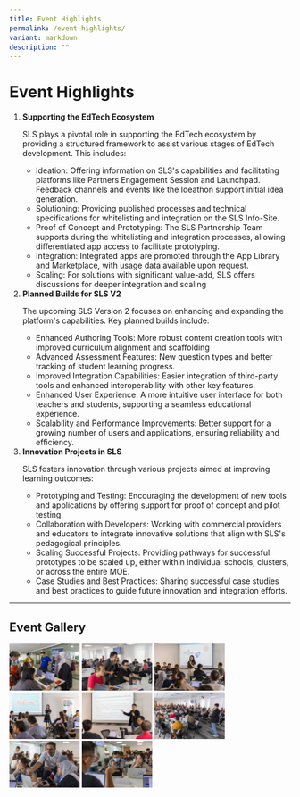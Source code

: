 ```yaml
---
title: Event Highlights
permalink: /event-highlights/
variant: markdown
description: ""
---
```

<h1>Event Highlights</h1>
<ol>
	<li><strong>Supporting the EdTech Ecosystem</strong>
		<p>SLS plays a pivotal role in supporting the EdTech ecosystem by providing a structured framework to assist various stages of EdTech development. This includes:</p>
        <ul>
            <li>Ideation: Offering information on SLS's capabilities and facilitating platforms like Partners Engagement Session and Launchpad. Feedback channels and events like the Ideathon support initial idea generation.
            </li>
					<li>Solutioning: Providing published processes and technical specifications for whitelisting and integration on the SLS Info-Site.
            </li>
					<li>Proof of Concept and Prototyping: The SLS Partnership Team supports during the whitelisting and integration processes, allowing differentiated app access to facilitate prototyping.
            </li>
					<li>Integration: Integrated apps are promoted through the App Library and Marketplace, with usage data available upon request.
            </li>
					<li>Scaling: For solutions with significant value-add, SLS offers discussions for deeper integration and scaling
            </li>
        </ul>
    </li>
	<li><strong>Planned Builds for SLS V2</strong>
		<p>The upcoming SLS Version 2 focuses on enhancing and expanding the platform's capabilities. Key planned builds include:</p>
        <ul>
            <li>Enhanced Authoring Tools: More robust content creation tools with improved curriculum alignment and scaffolding
            </li>
					<li>Advanced Assessment Features: New question types and better tracking of student learning progress.
            </li>
					<li>Improved Integration Capabilities: Easier integration of third-party tools and enhanced interoperability with other key features.
            </li>
					<li>Enhanced User Experience: A more intuitive user interface for both teachers and students, supporting a seamless educational experience.
            </li>
					<li>Scalability and Performance Improvements: Better support for a growing number of users and applications, ensuring reliability and efficiency.
            </li>
        </ul>
    </li>
	<li><strong>Innovation Projects in SLS</strong>
		<p>SLS fosters innovation through various projects aimed at improving learning outcomes:</p>
        <ul>
            <li>Prototyping and Testing: Encouraging the development of new tools and applications by offering support for proof of concept and pilot testing.
            </li>
					<li>Collaboration with Developers: Working with commercial providers and educators to integrate innovative solutions that align with SLS's pedagogical principles.
            </li>
					<li>Scaling Successful Projects: Providing pathways for successful prototypes to be scaled up, either within individual schools, clusters, or across the entire MOE.
            </li>
					<li>Case Studies and Best Practices: Sharing successful case studies and best practices to guide future innovation and integration efforts.
            </li>
        </ul>
    </li>
</ol>
<hr>
<h2>Event Gallery</h2>
<a target="_blank" href="/images/3Partners/JENI9375NY.jpg"><img src="/images/3Partners/JENI9375NY.jpg" alt="SLS Launchpad 2024" style="width: 25%; display: inline"></a>
<a target="_blank" href="/images/3Partners/JENI9470NY.jpg"><img src="/images/3Partners/JENI9470NY.jpg" alt="SLS Launchpad 2024" style="width: 25%; display: inline"></a>
<a target="_blank" href="/images/3Partners/JENI9540NY.jpg"><img src="/images/3Partners/JENI9540NY.jpg" alt="SLS Launchpad 2024" style="width: 25%; display: inline"></a>
<a target="_blank" href="/images/3Partners/JENI9570NY.jpg"><img src="/images/3Partners/JENI9570NY.jpg" alt="SLS Launchpad 2024" style="width: 25%; display: inline"></a>
<a target="_blank" href="/images/3Partners/JENI9649NY.jpg"><img src="/images/3Partners/JENI9649NY.jpg" alt="SLS Launchpad 2024" style="width: 25%; display: inline"></a>
<a target="_blank" href="/images/3Partners/JENI9684NY.jpg"><img src="/images/3Partners/JENI9684NY.jpg" alt="SLS Launchpad 2024" style="width: 25%; display: inline"></a>
<a target="_blank" href="/images/3Partners/JENI9924NY.jpg"><img src="/images/3Partners/JENI9924NY.jpg" alt="SLS Launchpad 2024" style="width: 25%; display: inline"></a>
<a target="_blank" href="/images/3Partners/JENI9931NY.jpg"><img src="/images/3Partners/JENI9931NY.jpg" alt="SLS Launchpad 2024" style="width: 25%; display: inline"></a>